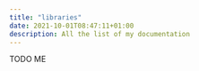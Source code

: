 ```yaml
---
title: "libraries"
date: 2021-10-01T08:47:11+01:00
description: All the list of my documentation
---
```


TODO ME
